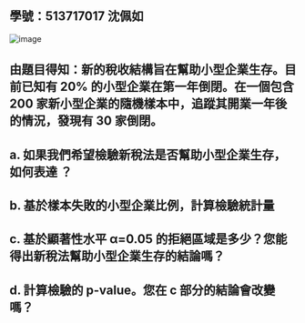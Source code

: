 ## 學號：513717017 沈佩如

![image](https://github.com/user-attachments/assets/68776d17-d90f-4fc5-95d1-124f58fe85e8)

## 由題目得知：新的稅收結構旨在幫助小型企業生存。目前已知有 20% 的小型企業在第一年倒閉。在一個包含 200 家新小型企業的隨機樣本中，追蹤其開業一年後的情況，發現有 30 家倒閉。

## a. 如果我們希望檢驗新稅法是否幫助小型企業生存，如何表達 ？

## b. 基於樣本失敗的小型企業比例，計算檢驗統計量 

## c. 基於顯著性水平 α=0.05 的拒絕區域是多少？您能得出新稅法幫助小型企業生存的結論嗎？

## d. 計算檢驗的 p-value。您在 c 部分的結論會改變嗎？
